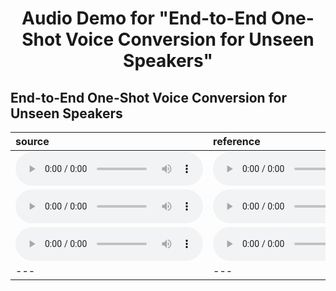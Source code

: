 # <center> Audio Demo for "End-to-End One-Shot Voice Conversion for Unseen Speakers" </center>
## End-to-End One-Shot Voice Conversion for Unseen Speakers

| source | reference | result |
| :--- | :--- | :--- |
| <audio src="1shot_demo/src/2673_156474_000006_000000.wav" controls preload></audio> | <audio src="1shot_demo/ref/LJ010-0295.wav" controls preload></audio> | <audio src="1shot_demo/res/2673_156474_000006_000000.npy_to_lj.wav" controls preload></audio> |
| <audio src="1shot_demo/src/2045_158081_000009_000003.wav" controls preload></audio> | <audio src="1shot_demo/ref/p340_064.wav" controls preload></audio> | <audio src="1shot_demo/res/2045_158081_000009_000003.npy_to_p340.wav" controls preload></audio> |
| <audio src="1shot_demo/src/8555_284447_000018_000002.wav" controls preload></audio> | <audio src="1shot_demo/ref/obama.wav" controls preload></audio> | <audio src="1shot_demo/res/8555_284447_000018_000002.npy_to_obama.wav" controls preload></audio> |
| --- | --- | --- |
